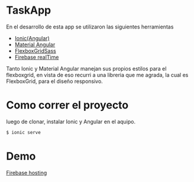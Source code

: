# TaskApp


En el desarrollo de esta app se utilizaron las siguientes herramientas

  - [Ionic(Angular)]
  - [Material Angular]
  - [FlexboxGridSass]
  - [Firebase realTime]

Tanto Ionic y Material Angular manejan sus propios estilos para el flexboxgrid, en vista de eso recurri a una libreria que me agrada, la cual es FlexboxGrid, para el diseño responsivo.

# Como correr el proyecto
luego de clonar, instalar Ionic y Angular en el aquipo.
```sh
$ ionic serve
```
# Demo
[Firebase hosting]

[Firebase hosting]: <https://taskapp-7a981.firebaseapp.com/>
[Ionic(Angular)]: <https://ionicframework.com/>
[Material Angular]: <https://material.angular.io/>
[FlexboxGridSass]: <http://flexboxgrid.com/>
[Firebase realTime]: <https://firebase.google.com/>

